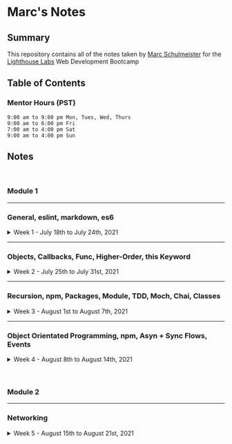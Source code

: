 # Marc's Notes
## Summary

This repository contains all of the notes taken by [Marc Schulmeister](https://github.com/marcschul) for the [Lighthouse Labs](https://www.lighthouselabs.ca/) Web Development Bootcamp


## Table of Contents

### Mentor Hours (PST)
``` JS
9:00 am to 9:00 pm Mon, Tues, Wed, Thurs
9:00 am to 6:00 pm Fri
7:00 am to 4:00 pm Sat
9:00 am to 4:00 pm Sun
```

## Notes
<br>

### Module 1
---
### General, eslint, markdown, es6

<details>
<summary> Week 1 - July 18th to July 24th, 2021 </summary>

* [Week 1](/Week_1)
  * [Day 1](/Week_1/Day_1) - *July 19th, 2021*
  * [Day 2](/Week_1/Day_2) - *July 20th, 2021*
  * [Day 3](/Week_1/Day_3) - *July 21st, 2021*
  * [Day 4](/Week_1/Day_4) - *July 22nd, 2021*
  * [Day 5](/Week_1/Day_5) - *July 23rd, 2021*
  * [Day 6](/Week_1/Day_6) - *July 24rd, 2021*
</details>

---
### Objects, Callbacks, Func, Higher-Order, this Keyword
<details>
<summary> Week 2 - July 25th to July 31st, 2021 </summary>

* [Week 2](/Week_2)
  * [Day 2](/Week_2/Day_2) - *July 27th, 2021*
  * [Day 4](/Week_2/Day_4) - *July 29th, 2021*

</details>

---
### Recursion, npm, Packages, Module, TDD, Moch, Chai, Classes
<details>
<summary> Week 3 - August 1st to August 7th, 2021 </summary>

* [Week 3](/Week_3)
  * [Day 1](Week_3/Day_1) - *August 2st, 2021*
  * [Day 2](Week_3/Day_2) - *August 3rd, 2021*
  * [Day 3](Week_3/Day_3) - *August 4th, 2021*
  * [Day 4](Week_3/Day_4) - *August 5th, 2021*
</details>

---
### Object Orientated Programming, npm, Asyn + Sync Flows, Events
<details>
<summary> Week 4 - August 8th to August 14th, 2021 </summary>

* [Week 4](/Week_4)
  * [Day 1](Week_4/Day_1) - *August 9th, 2021*
  * [Day 2](Week_4/Day_2) - *August 10th, 2021*
  * [Day 3](Week_4/Day_3) - *August 11th, 2021*
  * [Day 4](Week_4/Day_4) - *August 12th, 2021*
</details>

<br>
<br>

### Module 2
---
### Networking
<details>
<summary> Week 5 - August 15th to August 21st, 2021 </summary>

* [Week 5](/Week_5)
  * [Day 1](Week_5/Day_1) - *August 16th, 2021*
  * [Day 2](Week_5/Day_2) - *August 17th, 2021*
  * [Day 3](Week_5/Day_3) - *August 18th, 2021*
  * [Day 4](Week_5/Day_4) - *August 19th, 2021*
</details>



